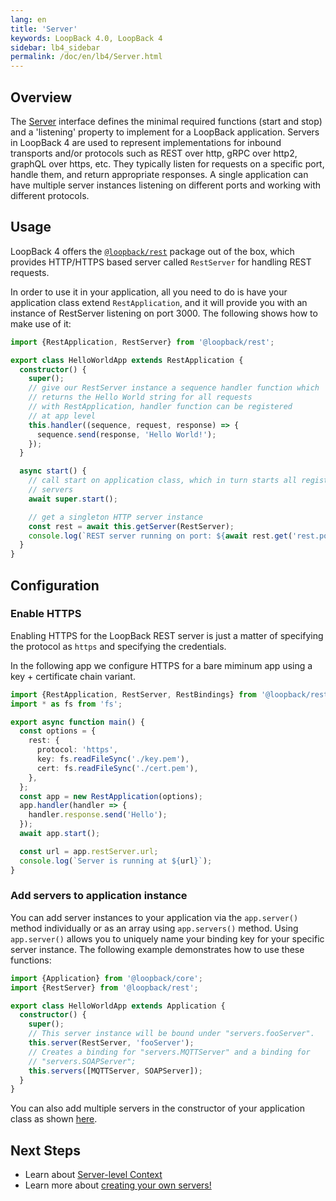 ```yaml
---
lang: en
title: 'Server'
keywords: LoopBack 4.0, LoopBack 4
sidebar: lb4_sidebar
permalink: /doc/en/lb4/Server.html
---
```


## Overview

The [Server](https://apidocs.strongloop.com/@loopback%2fdocs/core.html#Server)
interface defines the minimal required functions (start and stop) and a
'listening' property to implement for a LoopBack application. Servers in
LoopBack 4 are used to represent implementations for inbound transports and/or
protocols such as REST over http, gRPC over http2, graphQL over https, etc. They
typically listen for requests on a specific port, handle them, and return
appropriate responses. A single application can have multiple server instances
listening on different ports and working with different protocols.

## Usage

LoopBack 4 offers the
[`@loopback/rest`](https://github.com/strongloop/loopback-next/tree/master/packages/rest)
package out of the box, which provides HTTP/HTTPS based server called
`RestServer` for handling REST requests.

In order to use it in your application, all you need to do is have your
application class extend `RestApplication`, and it will provide you with an
instance of RestServer listening on port 3000. The following shows how to make
use of it:

```ts
import {RestApplication, RestServer} from '@loopback/rest';

export class HelloWorldApp extends RestApplication {
  constructor() {
    super();
    // give our RestServer instance a sequence handler function which
    // returns the Hello World string for all requests
    // with RestApplication, handler function can be registered
    // at app level
    this.handler((sequence, request, response) => {
      sequence.send(response, 'Hello World!');
    });
  }

  async start() {
    // call start on application class, which in turn starts all registered
    // servers
    await super.start();

    // get a singleton HTTP server instance
    const rest = await this.getServer(RestServer);
    console.log(`REST server running on port: ${await rest.get('rest.port')}`);
  }
}
```

## Configuration

### Enable HTTPS

Enabling HTTPS for the LoopBack REST server is just a matter of specifying the
protocol as `https` and specifying the credentials.

In the following app we configure HTTPS for a bare miminum app using a key +
certificate chain variant.

```ts
import {RestApplication, RestServer, RestBindings} from '@loopback/rest';
import * as fs from 'fs';

export async function main() {
  const options = {
    rest: {
      protocol: 'https',
      key: fs.readFileSync('./key.pem'),
      cert: fs.readFileSync('./cert.pem'),
    },
  };
  const app = new RestApplication(options);
  app.handler(handler => {
    handler.response.send('Hello');
  });
  await app.start();

  const url = app.restServer.url;
  console.log(`Server is running at ${url}`);
}
```

### Add servers to application instance

You can add server instances to your application via the `app.server()` method
individually or as an array using `app.servers()` method. Using `app.server()`
allows you to uniquely name your binding key for your specific server instance.
The following example demonstrates how to use these functions:

```ts
import {Application} from '@loopback/core';
import {RestServer} from '@loopback/rest';

export class HelloWorldApp extends Application {
  constructor() {
    super();
    // This server instance will be bound under "servers.fooServer".
    this.server(RestServer, 'fooServer');
    // Creates a binding for "servers.MQTTServer" and a binding for
    // "servers.SOAPServer";
    this.servers([MQTTServer, SOAPServer]);
  }
}
```

You can also add multiple servers in the constructor of your application class
as shown [here](Application.md#servers).

## Next Steps

- Learn about [Server-level Context](Context.md#server-level-context)
- Learn more about
  [creating your own servers!](Creating-components.md#creating-your-own-servers)
